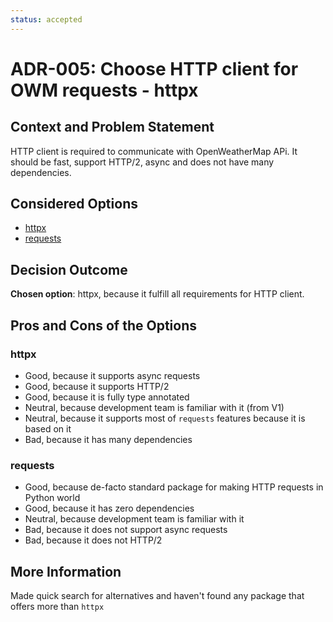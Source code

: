 ```yaml
---
status: accepted
---
```


# ADR-005: Choose HTTP client for OWM requests - httpx

## Context and Problem Statement

HTTP client is required to communicate with OpenWeatherMap APi. It should be fast, support HTTP/2, async and does not have many dependencies.

## Considered Options

* [httpx](https://www.python-httpx.org/)
* [requests](https://requests.readthedocs.io/en/latest/)

## Decision Outcome

**Chosen option**: httpx, because
it fulfill all requirements for HTTP client.

## Pros and Cons of the Options

### httpx

* Good, because it supports async requests
* Good, because it supports HTTP/2
* Good, because it is fully type annotated
* Neutral, because development team is familiar with it (from V1)
* Neutral, because it supports most of `requests` features because it is based on it
* Bad, because it has many dependencies

### requests

* Good, because de-facto standard package for making HTTP requests in Python world
* Good, because it has zero dependencies
* Neutral, because development team is familiar with it
* Bad, because it does not support async requests
* Bad, because it does not HTTP/2

## More Information

Made quick search for alternatives and haven't found any package that offers more than `httpx`
